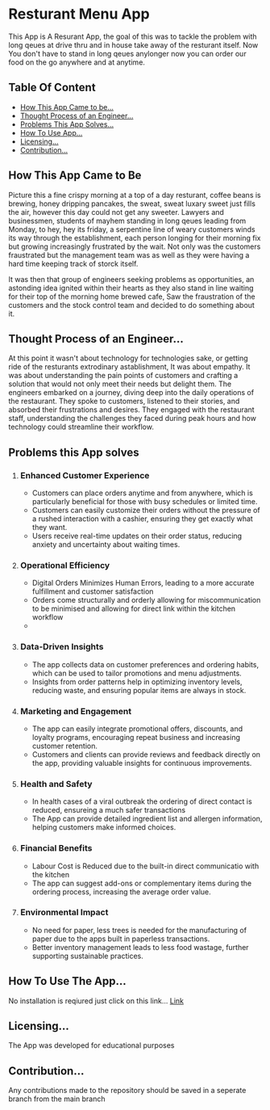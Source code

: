 <h1>Resturant Menu App</h1>

<p>
  This App is A Resurant App, the goal of this was to tackle the problem
  with long qeues at drive thru and in house take away of the resturant itself. 
  Now You don't have to stand in long qeues anylonger now you can order our food
  on the go anywhere and at anytime.
</p>

<h2>Table Of Content</h2>
<ul>
  <li><a href="#how-this-app-came-to-be">How This App Came to be...</a></li>
  <li><a href="#thoughts">Thought Process of an Engineer...</a></li>
  <li><a href="#solved">Problems This App Solves...</a></li>
  <li><a href="#how-to-use">How To Use App...</a></li>
  <li><a href="#licensing">Licensing...</a></li>
  <li><a href="#contribution">Contribution...</a></li>
</ul>

<h2 id="how-this-app-came-to-be">How This App Came to Be</h2>
<p>
  Picture this a fine crispy morning at a top of a day resturant, coffee beans is brewing, honey dripping pancakes, the sweat, sweat 
  luxary sweet just fills the air, however this day could not get any sweeter. Lawyers and businessmen, students of mayhem standing in long qeues leading from Monday,
  to hey, hey its friday, a serpentine line of weary customers winds its way through the establishment, each person longing for their morning fix but growing increasingly frustrated by 
  the wait. Not only was the customers fraustrated but the management team was as well as they were having a hard time keeping track of storck itself.

  It was then that group of engineers seeking problems as opportunities, an astonding idea ignited within their hearts as they also stand in line waiting for their
  top of the morning home brewed cafe, Saw the fraustration of the customers and the stock control team and decided to do something about it.
</p>

<h2 id="thoughts">Thought Process of an Engineer...</h2>
<p>
  At this point it wasn't about technology for technologies sake, or getting ride of the resturants extrodinary astablishment, It was about empathy. It was about understanding the pain 
  points of customers and crafting a solution that would not only meet their needs but delight them. The engineers embarked on a journey, diving deep into the daily operations of the 
  restaurant. They spoke to customers, listened to their stories, and absorbed their frustrations and desires. They engaged with the restaurant staff, understanding the challenges they 
  faced during peak hours and how technology could streamline their workflow.
</p>

<h2 id="solved">Problems this App solves</h2>
<ol>
  <li>
    <h3>Enhanced Customer Experience</h3>
    <ul>
      <li>Customers can place orders anytime and from anywhere, which is particularly beneficial for those with busy schedules or limited time.</li>
      <li>Customers can easily customize their orders without the pressure of a rushed interaction with a cashier, ensuring they get exactly what they want.</li>
      <li>Users receive real-time updates on their order status, reducing anxiety and uncertainty about waiting times.</li>
    </ul>
  </li>

  <li>
    <h3>Operational Efficiency</h3>
    <ul>
      <li>Digital Orders Minimizes Human Errors, leading to a more accurate fulfillment and customer satisfaction</li>
      <li>Orders come structurally and orderly allowing for miscommunication to be minimised and allowing for direct link within the kitchen workflow</li>
      <li></li>
    </ul>
  </li>

  <li>
    <h3>Data-Driven Insights</h3>
    <ul>
      <li>The app collects data on customer preferences and ordering habits, which can be used to tailor promotions and menu adjustments.</li>
      <li>Insights from order patterns help in optimizing inventory levels, reducing waste, and ensuring popular items are always in stock.</li>
    </ul>
  </li>

  <li>
    <h3>Marketing and Engagement</h3>
    <ul>
      <li>The app can easily integrate promotional offers, discounts, and loyalty programs, encouraging repeat business and increasing customer retention.</li>
      <li>Customers and clients can provide reviews and feedback directly on the app, providing valuable insights for continuous improvements.</li>
    </ul>
  </li>

  <li>
    <h3>Health and Safety</h3>
    <ul>
      <li>In health cases of a viral outbreak the ordering of direct contact is reduced, ensureing a much safer transactions</li>
      <li>The App can provide detailed ingredient list and allergen information, helping customers make informed choices.</li>
    </ul>
  </li>

  <li>
    <h3>Financial Benefits</h3>
    <ul>
      <li>Labour Cost is Reduced due to the built-in direct communicatio with the kitchen</li>
      <li>The app can suggest add-ons or complementary items during the ordering process, increasing the average order value.</li>
    </ul>
  </li>

  <li>
    <h3>Environmental Impact</h3>
    <ul>
      <li>No need for paper, less trees is needed for the manufacturing of paper due to the apps built in paperless transactions.
      </li>
      <li>
        Better inventory management leads to less food wastage, further supporting sustainable practices.
      </li>
    </ul>
  </li>
</ol>

<h2 id="how-to-use">How To Use The App...</h2>
No installation is reqiured just click on this link...
<a href="">Link</a>
<h2 id="licensing">Licensing...</h2>
<p>
  The App was developed for educational purposes
</p>
<h2 id="contribution">Contribution...</h2>
<p>
  Any contributions made to the repository should be saved in a seperate branch from the main branch
</p>
